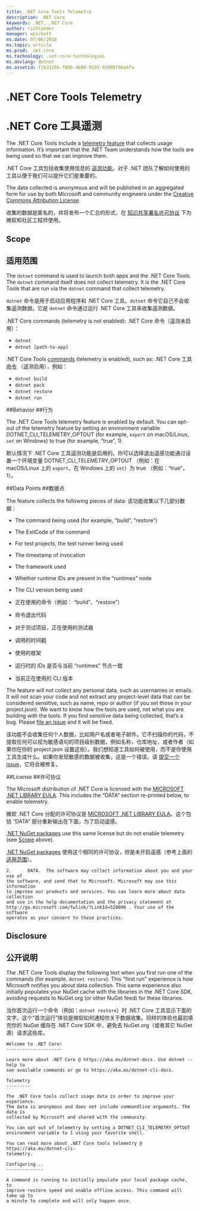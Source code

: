 ```yaml
---
title: .NET Core Tools Telemetry
description: .NET Core
keywords: .NET, .NET Core
author: richlander
manager: wpickett
ms.date: 07/06/2016
ms.topic: article
ms.prod: .net-core
ms.technology: .net-core-technologies
ms.devlang: dotnet
ms.assetid: f2b312bb-f80b-4b0d-9101-93908f06a6fa
---
```


# .NET Core Tools Telemetry
# .NET Core 工具遥测

The .NET Core Tools include a [telemetry feature](https://github.com/dotnet/cli/pull/2145) that collects usage information. It’s important that the .NET Team understands how the tools are being used so that we can improve them.

.NET Core 工具包括收集使用信息的 [遥测功能](https://github.com/dotnet/cli/pull/2145)。对于 .NET 团队了解如何使用的工具以便于我们可以提升它们是重要的。

The data collected is anonymous and will be published in an aggregated form for use by both Microsoft and community engineers under the [Creative Commons Attribution License](https://creativecommons.org/licenses/by/4.0/).

收集的数据是匿名的，并将发布一个汇总的形式，在 [知识共享署名许可协议](https://creativecommons.org/licenses/by/4.0/) 下为微软和社区工程师使用。

## Scope
## 适用范围

The `dotnet` command is used to launch both apps and the .NET Core Tools. The `dotnet` command itself does not collect telemetry. It is the .NET Core Tools that are run via the `dotnet` command that collect telemetry.

`dotnet` 命令是用于启动应用程序和 .NET Core 工具。`dotnet` 命令它自己不会收集遥测数据。它是 `dotnet` 命令通过运行 .NET Core 工具来收集遥测数据。

.NET Core commands (telemetry is not enabled):
.NET Core 命令（遥测未启用）：

- `dotnet`
- `dotnet [path-to-app]`

.NET Core Tools [commands](index.md) (telemetry is enabled), such as:
.NET Core 工具 [命令](index.md) （遥测启用），例如：

- `dotnet build`
- `dotnet pack`
- `dotnet restore`
- `dotnet run`

##Behavior
##行为

The .NET Core Tools telemetry feature is enabled by default. You can opt-out of the telemetry feature by setting an environment variable DOTNET_CLI_TELEMETRY_OPTOUT (for example, `export` on macOS/Linux, `set` on Windows) to true (for example, “true”, 1).

默认情况下 .NET Core 工具遥测功能是启用的。你可以选择退出遥感功能通过设置一个环境变量 DOTNET_CLI_TELEMETRY_OPTOUT （例如：在 macOS/Linux 上的 `export`，在 Windows 上的 `set`）为 true （例如：“true”，1）。

##Data Points
##数据点

The feature collects the following pieces of data:
该功能收集以下几部分数据：

- The command being used (for example, “build”, “restore”)
- The ExitCode of the command
- For test projects, the test runner being used
- The timestamp of invocation
- The framework used
- Whether runtime IDs are present in the “runtimes” node
- The CLI version being used

- 正在使用的命令（例如： “build”、“restore”）
- 命令退出代码
- 对于测试项目，正在使用的测试器
- 调用的时间戳
- 使用的框架
- 运行时的 IDs 是否与当前 “runtimes” 节点一致
- 当前正在使用的 CLI 版本

The feature will not collect any personal data, such as usernames or emails. It will not scan your code and not extract any project-level data that can be considered sensitive, such as name, repo or author (if you set those in your project.json). We want to know how the tools are used, not what you are building with the tools. If you find sensitive data being collected, that’s a bug. Please [file an issue](https://github.com/dotnet/cli/issues) and it will be fixed.

该功能不会收集任何个人数据，比如用户名或者电子邮件。它不扫描你的代码，不提取任何可以视为敏感语句的项目级别数据，例如名称，仓库地址，或者作者（如果你在你的 project.json 设置这些）。我们想知道工具如何被使用，而不是你使用工具生成什么。如果你发现敏感的数据被收集，这是一个错误。请 [提交一个 issue](https://github.com/dotnet/cli/issues)，它将会被修复。

##License
##许可协议

The Microsoft distribution of .NET Core is licensed with the [MICROSOFT .NET LIBRARY EULA](https://aka.ms/dotnet-core-eula). This includes the “DATA” section re-printed below, to enable telemetry.

微软 .NET Core 分配的许可协议是 [MICROSOFT .NET LIBRARY EULA](https://aka.ms/dotnet-core-eula)。这个包括 “DATA” 部分重新输出在下面，为了启动遥感。

[.NET NuGet packages](https://www.nuget.org/profiles/dotnetframework) use this same license but do not enable telemetry (see [Scope](#scope) above).

[.NET NuGet packages](https://www.nuget.org/profiles/dotnetframework) 使用这个相同的许可协议，但是未开启遥感（参考上面的 [适用范围](#scope)）。

```text
2.      DATA.  The software may collect information about you and your use of
the software, and send that to Microsoft. Microsoft may use this information
to improve our products and services. You can learn more about data collection
and use in the help documentation and the privacy statement at
http://go.microsoft.com/fwlink/?LinkId=528096 . Your use of the software
operates as your consent to these practices.
```

## Disclosure
## 公开说明

The .NET Core Tools display the following text when you first run one of the commands (for example, `dotnet restore`). This "first run" experience is how Microsoft notifies you about data collection. This same experience also initially populates your NuGet cache with the libraries in the .NET Core SDK, avoiding requests to NuGet.org (or other NuGet feed) for these libraries.

当你首次运行一个命令（例如：`dotnet restore`）时 .NET Core 工具显示下面的文字。这个“首次运行”体验是微软如何通知你关于数据收集。同样的体验也最初填充你的 NuGet 缓存在 .NET Core SDK 中，避免去 NuGet.org（或者其它 NuGet 源）请求这些库。

```text
Welcome to .NET Core!
---------------------

Learn more about .NET Core @ https://aka.ms/dotnet-docs. Use dotnet --help to
see available commands or go to https://aka.ms/dotnet-cli-docs.

Telemetry
---------

The .NET Core tools collect usage data in order to improve your experience.
The data is anonymous and does not include commandline arguments. The data is
collected by Microsoft and shared with the community.

You can opt out of telemetry by setting a DOTNET_CLI_TELEMETRY_OPTOUT
environment variable to 1 using your favorite shell.

You can read more about .NET Core tools telemetry @ https://aka.ms/dotnet-cli-
telemetry.

Configuring...
--------------

A command is running to initially populate your local package cache, to
improve restore speed and enable offline access. This command will take up to
a minute to complete and will only happen once. 
```
